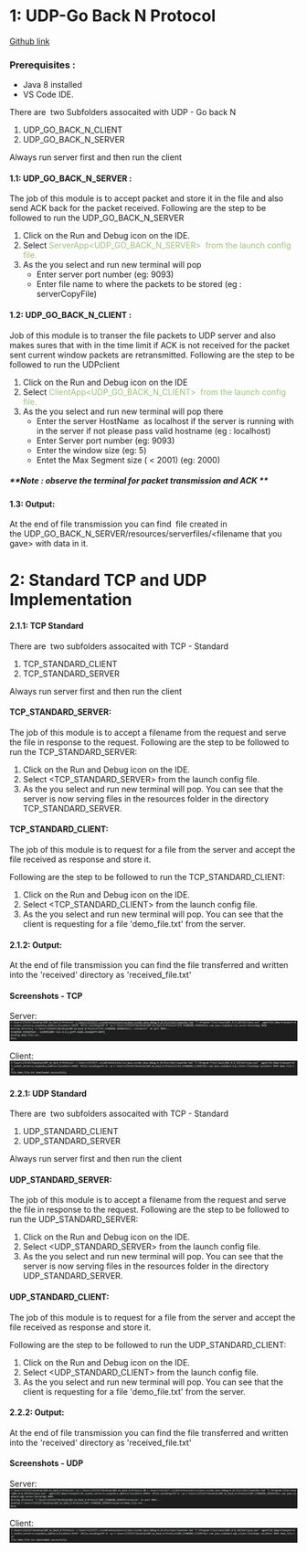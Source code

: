 # 1: UDP-Go Back N Protocol 
[Github link](https://github.com/ravirao1208/UDP_Go_Back_N-Protocol.git)

### Prerequisites :

* Java 8 installed
* VS Code IDE.

There are  two Subfolders assocaited with UDP - Go back N

1. UDP\_GO\_BACK\_N\_CLIENT
2. UDP\_GO\_BACK\_N\_SERVER

Always run server first and then run the client

#### 1.1: UDP\_GO\_BACK\_N\_SERVER :

The job of this module is to accept packet and store it in the file and also send ACK back for the packet received.
Following are the step to be followed to run the UDP\_GO\_BACK\_N\_SERVER

1. Click on the Run and Debug icon on the IDE.
2. Select <span class="colour" style="color: rgb(152, 195, 121);">ServerApp<UDP\_GO\_BACK\_N\_SERVER> </span><span class="colour" style="color: rgb(152, 195, 121);"> from the launch config file.</span>
3. As the you select and run new terminal will pop
    * Enter server port number (eg: 9093)
    * Enter file name to where the packets to be stored (eg : serverCopyFile)

#### 1.2: UDP\_GO\_BACK\_N\_CLIENT :

Job of this module is to transer the file packets to UDP server and also makes sures that with in the time limit if ACK is not received for the packet sent current window packets are retransmitted.
Following are the step to be followed to run the UDPclient

1. Click on the Run and Debug icon on the IDE
2. Select <span class="colour" style="color: rgb(152, 195, 121);">ClientApp<UDP\_GO\_BACK\_N\_CLIENT></span><span class="colour" style="color: rgb(152, 195, 121);">  from the launch config file.</span>
3. As the you select and run new terminal will pop there
    * Enter the server HostName  as localhost if the server is running with in the server if not please pass valid hostname (eg : localhost)
    * Enter Server port number (eg: 9093)
    * Enter the window size (eg: 5)
    * Entet the Max Segment size ( < 2001) (eg: 2000)

##### \*\*Note : observe the terminal for packet transmission and ACK \*\*

#### 1.3: Output:

At the end of file transmission you can find  file created in the UDP\_GO\_BACK\_N\_SERVER/resources/serverfiles/\<filename that you gave> with data in it.

# 2: Standard TCP and UDP Implementation

#### 2.1.1: TCP Standard

There are  two subfolders assocaited with TCP - Standard

1. TCP\_STANDARD\_CLIENT
2. TCP\_STANDARD\_SERVER

Always run server first and then run the client

#### TCP\_STANDARD\_SERVER:

The job of this module is to accept a filename from the request and serve the file in response to the request.
Following are the step to be followed to run the TCP\_STANDARD\_SERVER:

1. Click on the Run and Debug icon on the IDE.
2. Select <TCP\_STANDARD\_SERVER> from the launch config file.
3. As the you select and run new terminal will pop. You can see that the server is now serving files in the resources folder in the directory TCP\_STANDARD\_SERVER.

#### TCP\_STANDARD\_CLIENT:

The job of this module is to request for a file from the server and accept the file received as response and store it.

Following are the step to be followed to run the TCP\_STANDARD\_CLIENT:

1. Click on the Run and Debug icon on the IDE.
2. Select <TCP\_STANDARD\_CLIENT> from the launch config file.
3. As the you select and run new terminal will pop. You can see that the client is requesting for a file 'demo_file.txt' from the server.

#### 2.1.2: Output:

At the end of file transmission you can find the file transferred and written into the 'received' directory as 'received_file.txt'

#### Screenshots - TCP

Server:<br>
![](screenshots/TCP_Server.png)

Client:<br>
![](screenshots/TCP_Client.png)

#### 2.2.1: UDP Standard

There are  two subfolders assocaited with TCP - Standard

1. UDP\_STANDARD\_CLIENT
2. UDP\_STANDARD\_SERVER

Always run server first and then run the client

#### UDP\_STANDARD\_SERVER:

The job of this module is to accept a filename from the request and serve the file in response to the request.
Following are the step to be followed to run the UDP\_STANDARD\_SERVER:

1. Click on the Run and Debug icon on the IDE.
2. Select <UDP\_STANDARD\_SERVER> from the launch config file.
3. As the you select and run new terminal will pop. You can see that the server is now serving files in the resources folder in the directory UDP\_STANDARD\_SERVER.

#### UDP\_STANDARD\_CLIENT:

The job of this module is to request for a file from the server and accept the file received as response and store it.

Following are the step to be followed to run the UDP\_STANDARD\_CLIENT:

1. Click on the Run and Debug icon on the IDE.
2. Select <UDP\_STANDARD\_CLIENT> from the launch config file.
3. As the you select and run new terminal will pop. You can see that the client is requesting for a file 'demo_file.txt' from the server.

#### 2.2.2: Output:

At the end of file transmission you can find the file transferred and written into the 'received' directory as 'received_file.txt'

#### Screenshots - UDP

Server:<br>
![](screenshots/UDP_Server.png)

Client:<br>
![](screenshots/UDP_Client.png)

